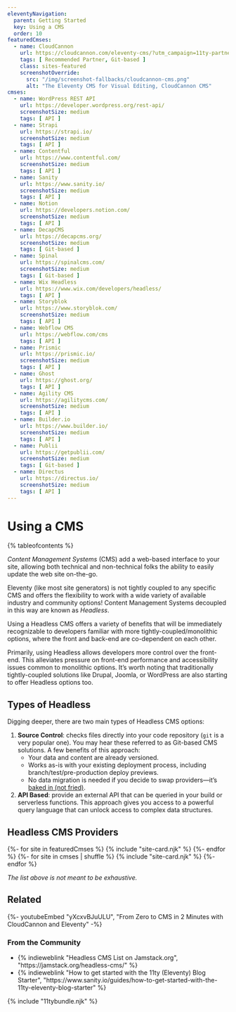 ```yaml
---
eleventyNavigation:
  parent: Getting Started
  key: Using a CMS
  order: 10
featuredCmses:
  - name: CloudCannon
    url: https://cloudcannon.com/eleventy-cms/?utm_campaign=11ty-partner&utm_source=official-sponsor
    tags: [ Recommended Partner, Git-based ]
    class: sites-featured
    screenshotOverride:
      src: "/img/screenshot-fallbacks/cloudcannon-cms.png"
      alt: "The Eleventy CMS for Visual Editing, CloudCannon CMS"
cmses:
  - name: WordPress REST API
    url: https://developer.wordpress.org/rest-api/
    screenshotSize: medium
    tags: [ API ]
  - name: Strapi
    url: https://strapi.io/
    screenshotSize: medium
    tags: [ API ]
  - name: Contentful
    url: https://www.contentful.com/
    screenshotSize: medium
    tags: [ API ]
  - name: Sanity
    url: https://www.sanity.io/
    screenshotSize: medium
    tags: [ API ]
  - name: Notion
    url: https://developers.notion.com/
    screenshotSize: medium
    tags: [ API ]
  - name: DecapCMS
    url: https://decapcms.org/
    screenshotSize: medium
    tags: [ Git-based ]
  - name: Spinal
    url: https://spinalcms.com/
    screenshotSize: medium
    tags: [ Git-based ]
  - name: Wix Headless
    url: https://www.wix.com/developers/headless/
    tags: [ API ]
  - name: Storyblok
    url: https://www.storyblok.com/
    screenshotSize: medium
    tags: [ API ]
  - name: Webflow CMS
    url: https://webflow.com/cms
    tags: [ API ]
  - name: Prismic
    url: https://prismic.io/
    screenshotSize: medium
    tags: [ API ]
  - name: Ghost
    url: https://ghost.org/
    tags: [ API ]
  - name: Agility CMS
    url: https://agilitycms.com/
    screenshotSize: medium
    tags: [ API ]
  - name: Builder.io
    url: https://www.builder.io/
    screenshotSize: medium
    tags: [ API ]
  - name: Publii
    url: https://getpublii.com/
    screenshotSize: medium
    tags: [ Git-based ]
  - name: Directus
    url: https://directus.io/
    screenshotSize: medium
    tags: [ API ]
---
```

# Using a CMS

{% tableofcontents %}

_Content Management Systems_ (CMS) add a web-based interface to your site, allowing both technical and non-technical folks the ability to easily update the web site on-the-go.

Eleventy (like most site generators) is not tightly coupled to any specific CMS and offers the flexibility to work with a wide variety of available industry and community options! Content Management Systems decoupled in this way are known as _Headless_.

Using a Headless CMS offers a variety of benefits that will be immediately recognizable to developers familiar with more tightly-coupled/monolithic options, where the front and back-end are co-dependent on each other.

Primarily, using Headless allows developers more control over the front-end. This alleviates pressure on front-end performance and accessibility issues common to monolithic options. It’s worth noting that traditionally tightly-coupled solutions like Drupal, Joomla, or WordPress are also starting to offer Headless options too.

## Types of Headless

Digging deeper, there are two main types of Headless CMS options:

1. **Source Control**: checks files directly into your code repository (`git` is a very popular one). You may hear these referred to as Git-based CMS solutions. A few benefits of this approach:
	* Your data and content are already versioned.
	* Works as-is with your existing deployment process, including branch/test/pre-production deploy previews.
	* No data migration is needed if you decide to swap providers—it’s [baked in (not fried)](http://www.aaronsw.com/weblog/000404).
1. **API Based**: provide an external API that can be queried in your build or serverless functions. This approach gives you access to a powerful query language that can unlock access to complex data structures.

## Headless CMS Providers

<div class="sites-vert sites-vert--md sites--reverse sites--center">
  <div class="lo-grid" style="--fl-gap-v: 5em;">
{%- for site in featuredCmses %}
{% include "site-card.njk" %}
{%- endfor %}
{%- for site in cmses | shuffle %}
{% include "site-card.njk" %}
{%- endfor %}
  </div>
</div>

_The list above is not meant to be exhaustive._

## Related

<div class="youtube-related">
  {%- youtubeEmbed "yXcxvBJuULU", "From Zero to CMS in 2 Minutes with CloudCannon and Eleventy" -%}
</div>

### From the Community

<ul class="list-bare">
	<li>{% indieweblink "Headless CMS List on Jamstack.org", "https://jamstack.org/headless-cms/" %}</li>
	<li>{% indieweblink "How to get started with the 11ty (Eleventy) Blog Starter", "https://www.sanity.io/guides/how-to-get-started-with-the-11ty-eleventy-blog-starter" %}</li>
</ul>

{% include "11tybundle.njk" %}